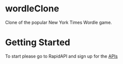 # wordleClone

Clone of the popular New York Times Wordle game.

# Getting Started

To start please go to RapidAPI and sign up for the [APIs](https://rapidapi.com/hub?utm_source=ANIA-KUBOW&utm_medium=DevRel&utm_campaign=DevRel)


